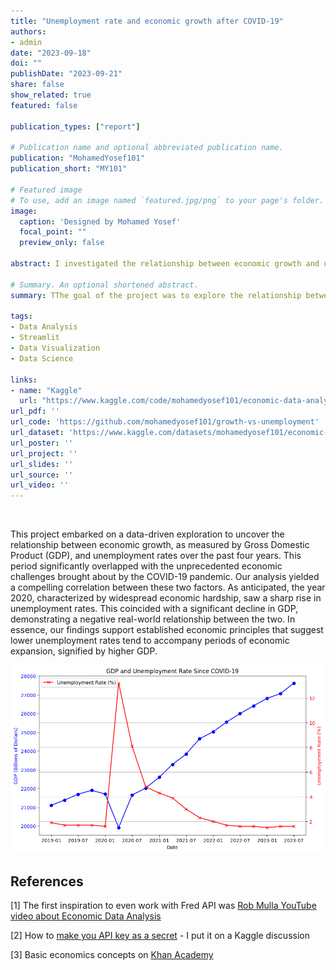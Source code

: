```yaml
---
title: "Unemployment rate and economic growth after COVID-19"
authors:
- admin
date: "2023-09-18"
doi: ""
publishDate: "2023-09-21"
share: false
show_related: true
featured: false

publication_types: ["report"]

# Publication name and optional abbreviated publication name.
publication: "MohamedYosef101"
publication_short: "MY101"

# Featured image
# To use, add an image named `featured.jpg/png` to your page's folder. 
image:
  caption: 'Designed by Mohamed Yosef'
  focal_point: ""
  preview_only: false

abstract: I investigated the relationship between economic growth and unemployment during COVID-19. The analysis found higher unemployment coincided with lower GDP in 2020, supporting the link between low unemployment and economic expansion.

# Summary. An optional shortened abstract.
summary: TThe goal of the project was to explore the relationship between the growth rate of the economy and the unemployment rate in the last four years since COVID-19.

tags:
- Data Analysis
- Streamlit 
- Data Visualization
- Data Science

links:
- name: "Kaggle"
  url: "https://www.kaggle.com/code/mohamedyosef101/economic-data-analysis-with-fredapi"
url_pdf: ''
url_code: 'https://github.com/mohamedyosef101/growth-vs-unemployment'
url_dataset: 'https://www.kaggle.com/datasets/mohamedyosef101/economic-growth-and-unemployment-rate'
url_poster: ''
url_project: ''
url_slides: ''
url_source: ''
url_video: ''
---
```


<br>


This project embarked on a data-driven exploration to uncover the relationship between economic growth, as measured by Gross Domestic Product (GDP), and unemployment rates over the past four years. This period significantly overlapped with the unprecedented economic challenges brought about by the COVID-19 pandemic. Our analysis yielded a compelling correlation between these two factors. As anticipated, the year 2020, characterized by widespread economic hardship, saw a sharp rise in unemployment rates. This coincided with a significant decline in GDP, demonstrating a negative real-world relationship between the two. In essence, our findings support established economic principles that suggest lower unemployment rates tend to accompany periods of economic expansion, signified by higher GDP.


<img width="540" src="./result.png">

## References
[1] The first inspiration to even work with Fred API was [Rob Mulla YouTube video about Economic Data Analysis](https://youtu.be/R67XuYc9NQ4?si=UCZzfiG8xd9IGv8A)

[2] How to [make you API key as a secret](https://www.kaggle.com/discussions/general/441975) - I put it on a Kaggle discussion

[3] Basic economics concepts on [Khan Academy](https://www.khanacademy.org/economics-finance-domain/macroeconomics/macro-basic-economics-concepts)